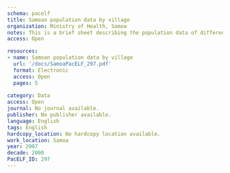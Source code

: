 ```yaml
---
schema: pacelf
title: Samoan population data by village
organization: Ministry of Health, Samoa
notes: This is a brief sheet describing the population data of different villages in Samoa
access: Open

resources:
- name: Samoan population data by village
  url: '/docs/SamoaPacELF_297.pdf'
  format: Electronic
  access: Open
  pages: 5
 
category: Data
access: Open
journal: No journal available.
publisher: No publisher available. 
language: English 
tags: English 
hardcopy_location: No hardcopy location available.
work_location: Samoa
year: 2007
decade: 2000
PacELF_ID: 297
---
```

